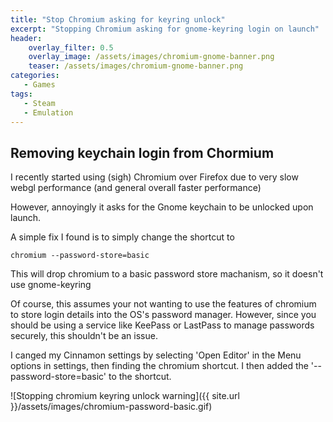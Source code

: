 ```yaml
---
title: "Stop Chromium asking for keyring unlock"
excerpt: "Stopping Chromium asking for gnome-keyring login on launch"
header:
    overlay_filter: 0.5
    overlay_image: /assets/images/chromium-gnome-banner.png
    teaser: /assets/images/chromium-gnome-banner.png
categories:
   - Games
tags:
   - Steam
   - Emulation
---
```


## Removing keychain login from Chormium

I recently started using (sigh) Chromium over Firefox due to very slow webgl performance (and general overall faster performance)

However, annoyingly it asks for the Gnome keychain to be unlocked upon launch.

A simple fix I found is to simply change the shortcut to


```
chromium --password-store=basic
```

This will drop chromium to a basic password store machanism, so it doesn't use gnome-keyring

Of course, this assumes your not wanting to use the features of chromium to store login details into the OS's password manager. 
However, since you should be using a service like KeePass or LastPass to manage passwords securely, this shouldn't be an issue.

I canged my Cinnamon settings by selecting 'Open Editor' in the Menu options in settings, then finding the chromium shortcut.  I then added the '--password-store=basic' to the shortcut.


![Stopping chromium keyring unlock warning]({{ site.url }}/assets/images/chromium-password-basic.gif)


